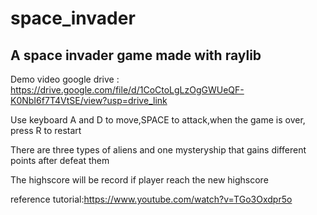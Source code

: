 # space_invader
A space invader game made with raylib
--------------------------------------------
Demo video google drive : <https://drive.google.com/file/d/1CoCtoLgLzOgGWUeQF-K0NbI6f7T4VtSE/view?usp=drive_link>  
  
Use keyboard A and D to move,SPACE to attack,when the game is over, press R to restart  
  
There are three types of aliens and one mysteryship that gains different points after defeat them  
  
The highscore will be record if player reach the new highscore  
  
reference tutorial:<https://www.youtube.com/watch?v=TGo3Oxdpr5o>
